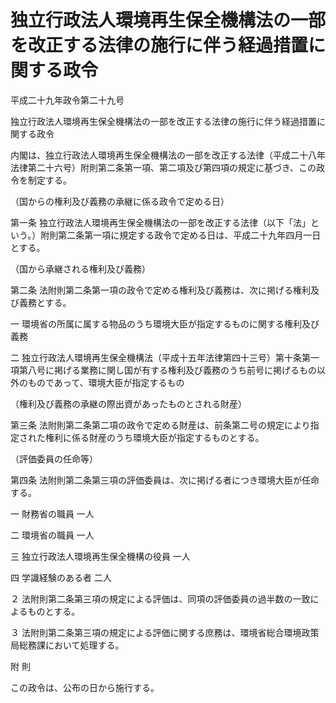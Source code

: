 # 独立行政法人環境再生保全機構法の一部を改正する法律の施行に伴う経過措置に関する政令

平成二十九年政令第二十九号

独立行政法人環境再生保全機構法の一部を改正する法律の施行に伴う経過措置に関する政令

内閣は、独立行政法人環境再生保全機構法の一部を改正する法律（平成二十八年法律第二十六号）附則第二条第一項、第二項及び第四項の規定に基づき、この政令を制定する。

（国からの権利及び義務の承継に係る政令で定める日）

第一条 独立行政法人環境再生保全機構法の一部を改正する法律（以下「法」という。）附則第二条第一項に規定する政令で定める日は、平成二十九年四月一日とする。

（国から承継される権利及び義務）

第二条 法附則第二条第一項の政令で定める権利及び義務は、次に掲げる権利及び義務とする。

一 環境省の所属に属する物品のうち環境大臣が指定するものに関する権利及び義務

二 独立行政法人環境再生保全機構法（平成十五年法律第四十三号）第十条第一項第八号に掲げる業務に関し国が有する権利及び義務のうち前号に掲げるもの以外のものであって、環境大臣が指定するもの

（権利及び義務の承継の際出資があったものとされる財産）

第三条 法附則第二条第二項の政令で定める財産は、前条第二号の規定により指定された権利に係る財産のうち環境大臣が指定するものとする。

（評価委員の任命等）

第四条 法附則第二条第三項の評価委員は、次に掲げる者につき環境大臣が任命する。

一 財務省の職員 一人

二 環境省の職員 一人

三 独立行政法人環境再生保全機構の役員 一人

四 学識経験のある者 二人

２ 法附則第二条第三項の規定による評価は、同項の評価委員の過半数の一致によるものとする。

３ 法附則第二条第三項の規定による評価に関する庶務は、環境省総合環境政策局総務課において処理する。

附 則

この政令は、公布の日から施行する。
